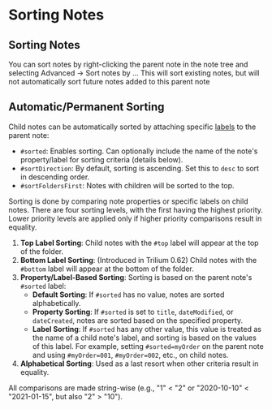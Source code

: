 # Sorting Notes
## Sorting Notes

You can sort notes by right-clicking the parent note in the note tree and selecting Advanced -> Sort notes by ... This will sort existing notes, but will not automatically sort future notes added to this parent note

## Automatic/Permanent Sorting

Child notes can be automatically sorted by attaching specific [labels](../../Advanced%20Usage/Attributes.md) to the parent note:

*   `#sorted`: Enables sorting. Can optionally include the name of the note's property/label for sorting criteria (details below).
*   `#sortDirection`: By default, sorting is ascending. Set this to `desc` to sort in descending order.
*   `#sortFoldersFirst`: Notes with children will be sorted to the top.

Sorting is done by comparing note properties or specific labels on child notes. There are four sorting levels, with the first having the highest priority. Lower priority levels are applied only if higher priority comparisons result in equality.

1.  **Top Label Sorting**: Child notes with the `#top` label will appear at the top of the folder.
2.  **Bottom Label Sorting**: (Introduced in Trilium 0.62) Child notes with the `#bottom` label will appear at the bottom of the folder.
3.  **Property/Label-Based Sorting**: Sorting is based on the parent note's `#sorted` label:
    *   **Default Sorting**: If `#sorted` has no value, notes are sorted alphabetically.
    *   **Property Sorting**: If `#sorted` is set to `title`, `dateModified`, or `dateCreated`, notes are sorted based on the specified property.
    *   **Label Sorting**: If `#sorted` has any other value, this value is treated as the name of a child note's label, and sorting is based on the values of this label. For example, setting `#sorted=myOrder` on the parent note and using `#myOrder=001`, `#myOrder=002`, etc., on child notes.
4.  **Alphabetical Sorting**: Used as a last resort when other criteria result in equality.

All comparisons are made string-wise (e.g., "1" < "2" or "2020-10-10" < "2021-01-15", but also "2" > "10").